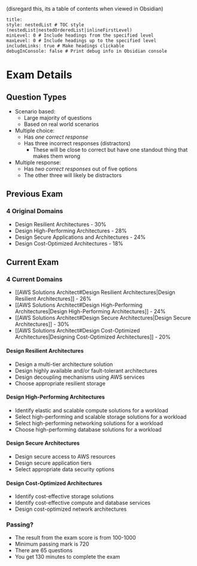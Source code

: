 (disregard this, its a table of contents when viewed in Obsidian)
```table-of-contents
title: 
style: nestedList # TOC style (nestedList|nestedOrderedList|inlineFirstLevel)
minLevel: 0 # Include headings from the specified level
maxLevel: 0 # Include headings up to the specified level
includeLinks: true # Make headings clickable
debugInConsole: false # Print debug info in Obsidian console
```
# Exam Details
## Question Types
- Scenario based:
	- Large majority of questions
	- Based on real world scenarios
- Multiple choice:
	- Has *one correct response*
	- Has three incorrect responses (distractors)
		- These will be close to correct but have one standout thing that makes them wrong
- Multiple response:
	- Has *two correct responses* out of five options
	- The other three will likely be distractors
## Previous Exam
### 4 Original Domains
- Design Resilient Architectures - 30%
- Design High-Performing Architectures - 28%
- Design Secure Applications and Architectures - 24%
- Design Cost-Optimized Architectures - 18%
## Current Exam
### 4 Current Domains
- [[AWS Solutions Architect#Design Resilient Architectures|Design Resilient Architectures]] - 26%
- [[AWS Solutions Architect#Design High-Performing Architectures|Design High-Performing Architectures]] - 24%
- [[AWS Solutions Architect#Design Secure Architectures|Design Secure Architectures]] - 30%
- [[AWS Solutions Architect#Design Cost-Optimized Architectures|Designing Cost-Optimized Architectures]] - 20%
#### Design Resilient Architectures
- Design a multi-tier architecture solution
- Design highly available and/or fault-tolerant architectures
- Design decoupling mechanisms using AWS services
- Choose appropriate resilient storage
#### Design High-Performing Architectures
- Identify elastic and scalable compute solutions for a workload
- Select high-performing and scalable storage solutions for a workload
- Select high-performing networking solutions for a workload
- Choose high-performing database solutions for a workload
#### Design Secure Architectures
- Design secure access to AWS resources
- Design secure application tiers
- Select appropriate data security options
#### Design Cost-Optimized Architectures
- Identify cost-effective storage solutions
- Identify cost-effective compute and database services
- Design cost-optimized network architectures

### Passing?
- The result from the exam score is from 100-1000
- Minimum passing mark is 720
- There are 65 questions
- You get 130 minutes to complete the exam


